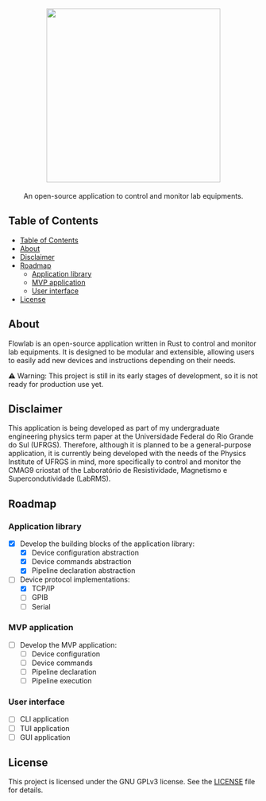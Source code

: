 <h1 align="center">
<image src="assets/flowlab_logo.png" width="350">
</h1>

<p align="center">
An open-source application to control and monitor lab equipments.
</p>

## Table of Contents

- [Table of Contents](#table-of-contents)
- [About](#about)
- [Disclaimer](#disclaimer)
- [Roadmap](#roadmap)
  - [Application library](#application-library)
  - [MVP application](#mvp-application)
  - [User interface](#user-interface)
- [License](#license)

## About

Flowlab is an open-source application written in Rust to control and monitor lab equipments. It is designed to be modular and extensible, allowing users to easily add new devices and instructions depending on their needs.  

⚠️ Warning: This project is still in its early stages of development, so it is not ready for production use yet.

## Disclaimer

This application is being developed as part of my undergraduate engineering physics term paper at the Universidade Federal do Rio Grande do Sul (UFRGS). Therefore, although it is planned to be a general-purpose application, it is currently being developed with the needs of the Physics Institute of UFRGS in mind, more specifically to control and monitor the CMAG9 criostat of the Laboratório de Resistividade, Magnetismo e Supercondutividade (LabRMS).

## Roadmap

### Application library
- [x] Develop the building blocks of the application library:
  - [x] Device configuration abstraction
  - [x] Device commands abstraction
  - [x] Pipeline declaration abstraction
- [ ] Device protocol implementations:
  - [x] TCP/IP
  - [ ] GPIB
  - [ ] Serial

### MVP application
- [ ] Develop the MVP application:
  - [ ] Device configuration
  - [ ] Device commands
  - [ ] Pipeline declaration
  - [ ] Pipeline execution

### User interface
- [ ] CLI application
- [ ] TUI application
- [ ] GUI application

## License

This project is licensed under the GNU GPLv3 license. See the [LICENSE](LICENSE) file for details.